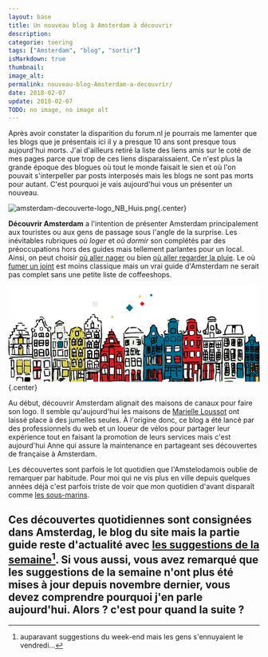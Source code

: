 ```yaml
---
layout: base
title: Un nouveau blog à Amsterdam à découvrir
description: 
categorie: toering
tags: ["Amsterdam", "blog", "sortir"]
isMarkdown: true
thumbnail: 
image_alt: 
permalink: nouveau-blog-Amsterdam-a-decouvrir/
date: 2018-02-07
update: 2018-02-07
TODO: no image, no image alt
---
```




Après avoir constater la disparition du forum.nl je pourrais me lamenter que les blogs que je présentais ici il y a presque 10 ans sont presque tous aujourd'hui morts. J'ai d'ailleurs retiré la liste des liens amis sur le coté de mes pages parce que trop de ces liens disparaissaient. Ce n'est plus la grande époque des blogues où tout le monde faisait le sien et où l'on pouvait s'interpeller par posts interposés mais les blogs ne sont pas morts pour autant. C'est pourquoi je vais aujourd'hui vous un présenter un nouveau.

![amsterdam-decouverte-logo_NB_Huis.png](.amsterdam-decouverte-logo_NB_Huis_s.png){.center}

**Découvrir Amsterdam** a l'intention de présenter Amsterdam principalement aux touristes ou aux gens de passage sous l'angle de la surprise. Les inévitables rubriques *où loger* et *où dormir* son complétés par des préoccupations hors des guides mais tellement parlantes pour un local. Ainsi, on peut choisir [où aller nager](http://www.decouvrir-amsterdam.com/petit-top-spots-plouf-preferes/) ou bien [où aller regarder la pluie](http://www.decouvrir-amsterdam.com/plus-belles-fenetres-regarder-tomber-pluie/). Le où [fumer un joint](http://www.decouvrir-amsterdam.com/meilleurs-coffee-shop-damsterdam/) est moins classique mais un vrai guide d'Amsterdam ne serait pas complet sans une petite liste de coffeeshops.

![maisons-decouverte-amsterdam.png](maisons-decouverte-amsterdam.png){.center}

Au début, découvrir Amsterdam alignait des maisons de canaux pour faire son logo. Il semble qu'aujourd'hui les maisons de [Marielle Loussot](http://www.marielleloussot.com/portfolio) ont laissé place à des jumelles seules. À l'origine donc, ce blog a été lancé par des professionnels du web et un loueur de vélos pour partager leur expérience tout en faisant la promotion de leurs services mais c'est aujourd'hui Anne qui assure la maintenance en partageant ses découvertes de française à Amsterdam.

Les découvertes sont parfois le lot quotidien que l'Amstelodamois oublie de remarquer par habitude. Pour moi qui ne vis plus en ville depuis quelques années déjà c'est parfois triste de voir que mon quotidien d'avant disparaît comme [les sous-marins](http://www.decouvrir-amsterdam.com/marin-de-ndsm-quitte-eaux/). 

Ces découvertes quotidiennes sont consignées dans **Amsterdag**, le blog du site mais la partie guide reste d'actualité avec [les suggestions de la semaine](http://www.decouvrir-amsterdam.com/category/visitessorties/suggestions-de-la-semaine/)[^1]. Si vous aussi, vous avez remarqué que les suggestions de la semaine n'ont plus été mises à jour depuis novembre dernier, vous devez comprendre pourquoi j'en parle aujourd'hui.  Alors ? c'est pour quand la suite ?
---
[^1]: auparavant suggestions du week-end mais les gens s'ennuyaient le vendredi…
<!-- post notes:
http://www.decouvrir-amsterdam.com/derriere-lecran/ 
http://www.decouvrir-amsterdam.com/derriere-lecran/ 
http://www.decouvrir-amsterdam.com/nos-suggestions-du-week-end/
--->
